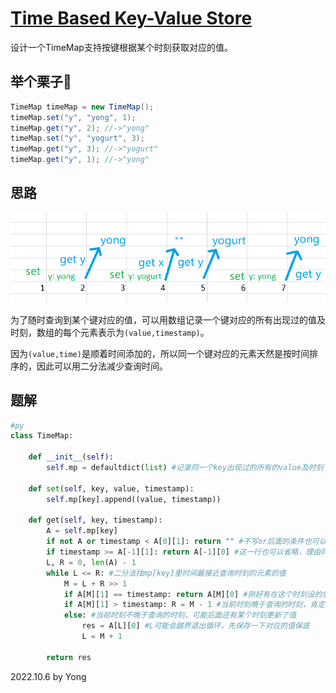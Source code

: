 # [Time Based Key-Value Store](https://leetcode.com/problems/time-based-key-value-store/)

设计一个TimeMap支持按键根据某个时刻获取对应的值。

## 举个栗子🌰
```java
TimeMap timeMap = new TimeMap();
timeMap.set("y", "yong", 1);
timeMap.get("y", 2); //->"yong"
timeMap.set("y", "yogurt", 3);
timeMap.get("y", 3); //->"yogurt"
timeMap.get("y", 1); //->"yong"
```

## 思路

![p981.jpg](/pictures/p981.jpg)

为了随时查询到某个键对应的值，可以用数组记录一个键对应的所有出现过的值及时刻，数组的每个元素表示为`(value,timestamp)`。

因为`(value,time)`是顺着时间添加的，所以同一个键对应的元素天然是按时间排序的，因此可以用二分法减少查询时间。

## 题解

```py
#py
class TimeMap:

    def __init__(self):
        self.mp = defaultdict(list) #记录同一个key出现过的所有的value及时刻

    def set(self, key, value, timestamp):
        self.mp[key].append((value, timestamp))

    def get(self, key, timestamp):
        A = self.mp[key]
        if not A or timestamp < A[0][1]: return "" #不写or后面的条件也可以，只是为了提早返回以优化速度
        if timestamp >= A[-1][1]: return A[-1][0] #这一行也可以省略，理由同上
        L, R = 0, len(A) - 1
        while L <= R: #二分法找mp[key]里时间最接近查询时刻的元素的值
            M = L + R >> 1
            if A[M][1] == timestamp: return A[M][0] #刚好有在这个时刻设的值，直接返回
            if A[M][1] > timestamp: R = M - 1 #当前时刻晚于查询的时刻，肯定不在右边范围
            else: #当前时刻不晚于查询的时刻，可能后面还有某个时刻更新了值
                res = A[L][0] #L可能会越界退出循环，先保存一下对应的值保底
                L = M + 1
        
        return res
```

2022.10.6 by Yong
